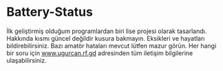 # Battery-Status
 
İlk geliştirmiş olduğum programlardan biri lise projesi olarak tasarlandı.
Hakkında kısmı güncel değildir kusura bakmayın.
Eksikleri ve hayatları bildirebilirsiniz.
Bazı amatör hataları mevcut lütfen mazur görün. 
Her hangi bir soru için www.ugurcan.rf.gd adresinden tüm iletişim bilgilerine ulaşabilirsiniz.
